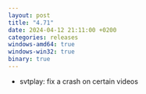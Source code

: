 ```yaml
---
layout: post
title: "4.71"
date: 2024-04-12 21:11:00 +0200
categories: releases
windows-amd64: true
windows-win32: true
binary: true
---
```


* svtplay: fix a crash on certain videos
